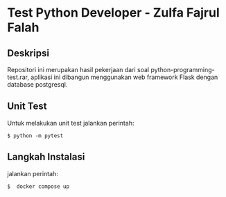 # Test Python Developer - Zulfa Fajrul Falah
## Deskripsi
Repositori ini merupakan hasil pekerjaan dari soal python-programming-test.rar, aplikasi ini dibangun menggunakan web framework Flask dengan database postgresql.

## Unit Test 
Untuk melakukan unit test jalankan perintah: 
```
$ python -m pytest
```

## Langkah Instalasi

jalankan perintah:
```
$  docker compose up
```
